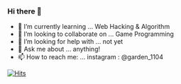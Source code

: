 ### Hi there 👋

- 🌱 I’m currently learning ... Web Hacking & Algorithm 
- 👯 I’m looking to collaborate on ... Game Programming
- 🤔 I’m looking for help with ... not yet
- 💬 Ask me about ... anything!
- 📫 How to reach me: ... instagram : @garden_1104


[![Hits](https://hits.seeyoufarm.com/api/count/incr/badge.svg?url=https%3A%2F%2Fgithub.com%2Fno1pjw%2Fno1pjw.git&count_bg=%23B188E5&title_bg=%23555555&icon=reddit.svg&icon_color=%23E7E7E7&title=hits&edge_flat=false)](https://hits.seeyoufarm.com)
